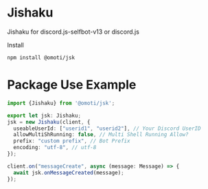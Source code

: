 # Jishaku
Jishaku for discord.js-selfbot-v13 or discord.js

Install

```
npm install @omoti/jsk
```

# Package Use Example

```typescript
import {Jishaku} from '@omoti/jsk';

export let jsk: Jishaku;
jsk = new Jishaku(client, {
  useableUserId: ["userid1", "userid2"], // Your Discord UserID
  allowMultiShRunning: false, // Multi Shell Running Allow?
  prefix: "custom prefix", // Bot Prefix
  encoding: "utf-8", // utf-8 
});

client.on("messageCreate", async (message: Message) => {
  await jsk.onMessageCreated(message);
});
```
